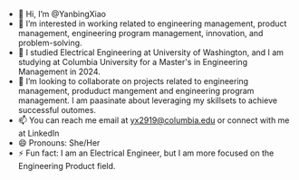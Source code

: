 - 👋 Hi, I’m @YanbingXiao
- 👀 I’m interested in working related to engineering management, product management, engineering program management, innovation, and problem-solving.
- 🌱 I studied Electrical Engineering at University of Washington, and I am studying at Columbia University for a Master's in Engineering Management in 2024. 
- 💞️ I’m looking to collaborate on projects related to engineering management, produduct mangement and engineering program management. I am paasinate about leveraging my skillsets to achieve successful outomes. 
- 📫 You can reach me email at yx2919@columbia.edu or connect with me at LinkedIn
- 😄 Pronouns: She/Her
- ⚡ Fun fact: I am an Electrical Engineer, but I am more focused on the Engineering Product field.

<!---
YanbingXiao/YanbingXiao is a ✨ special ✨ repository because its `README.md` (this file) appears on your GitHub profile.
You can click the Preview link to take a look at your changes.
--->
